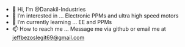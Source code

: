 - 👋 Hi, I’m @Danakil-Industries
- 👀 I’m interested in ... Electronic PPMs and ultra high speed motors
- 🌱 I’m currently learning ... EE and PPMs
- 📫 How to reach me ... Message me via github or email me at jeffbezoslegit69@gmail.com

<!---
Danakil-Industries/Danakil-Industries is a ✨ special ✨ repository because its `README.md` (this file) appears on your GitHub profile.
You can click the Preview link to take a look at your changes.
--->
